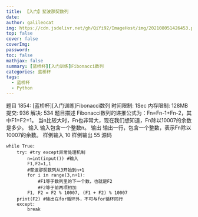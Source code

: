 ```yaml
---
title: 【入门】斐波那契数列
date: 
author: galileocat
img: https://cdn.jsdelivr.net/gh/QiYi92/ImageHost/img/202108051426453.png
top: false
cover: false
coverImg: 
password: 
toc: false
mathjax: false
summary: [蓝桥杯][入门训练]Fibonacci数列
categories: 蓝桥杯
tags:
  - 蓝桥杯
  - Python
---
```


题目 1854: [蓝桥杯][入门训练]Fibonacci数列
时间限制: 1Sec 内存限制: 128MB 提交: 936 解决: 534
题目描述
Fibonacci数列的递推公式为：Fn=Fn-1+Fn-2，其中F1=F2=1。
当n比较大时，Fn也非常大，现在我们想知道，Fn除以10007的余数是多少。
输入
输入包含一个整数n。
输出
输出一行，包含一个整数，表示Fn除以10007的余数。
样例输入
10
样例输出
55
源码

```
while True:
    try: #try except异常处理机制
        n=int(input()) #输入
        F1,F2=1,1
        #斐波那契数列从3开始到n+1
        for i in range(3,n+1): 
            #F1等于数列里的下一个数，也就是F2
            #F2等于前两项相加
        F1, F2 = F2 % 10007, (F1 + F2) % 10007
    print(F2) #输出在for循环外，不可与for循环同行
    except:
        break
```